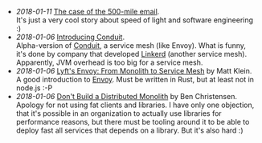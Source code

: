 * _2018-01-11_ [The case of the 500-mile email](https://www.ibiblio.org/harris/500milemail.html).  
It's just a very cool story about speed of light and software engineering :)
* _2018-01-06_ [Introducing Conduit](https://buoyant.io/2017/12/05/introducing-conduit/).  
Alpha-version of [Conduit](https://conduit.io/), a service mesh (like Envoy). What is funny, it's done by company that developed [Linkerd](https://linkerd.io/) (another service mesh). Apparently, JVM overhead is too big for a service mesh.
* _2018-01-06_ [Lyft's Envoy: From Monolith to Service Mesh](https://www.youtube.com/watch?v=RVZX4CwKhGE) by Matt Klein.  
A good introduction to [Envoy](https://www.envoyproxy.io/). Must be written in Rust, but at least not in node.js :-P
* _2018-01-06_ [Don't Build a Distributed Monolith](https://www.youtube.com/watch?v=-czp0Y4Z36Y) by Ben Christensen.  
Apology for not using fat clients and libraries. I have only one objection, that it's possible in an organization to actually use libraries for performance reasons, but there must be tooling around it to be able to deploy fast all services that depends on a library. But it's also hard :)
